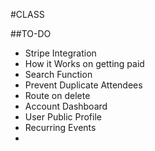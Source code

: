 #CLASS

##TO-DO
* Stripe Integration
* How it Works on getting paid
* Search Function
* Prevent Duplicate Attendees
* Route on delete
* Account Dashboard
* User Public Profile
* Recurring Events
* 

